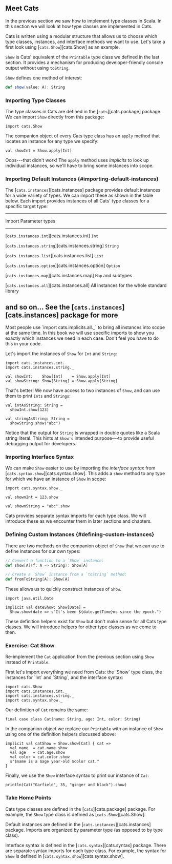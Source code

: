 ## Meet Cats

In the previous section we saw how to implement type classes in Scala. 
In this section we will look at how type classes are implemented in Cats.

Cats is written using a modular structure 
that allows us to choose which type classes, instances, 
and interface methods we want to use. 
Let's take a first look using [`cats.Show`][cats.Show] as an example.

`Show` is Cats' equivalent of 
the `Printable` type class we defined in the last section. 
It provides a mechanism for 
producing developer-friendly console output without using `toString`.

`Show` defines one method of interest:

```scala
def show(value: A): String
```

### Importing Type Classes

The type classes in Cats are defined in the [`cats`][cats.package] package. 
We can import `Show` directly from this package:

```tut:book:silent
import cats.Show
```

The companion object of every Cats type class has an `apply` method 
that locates an instance for any type we specify:

```tut:book:fail
val showInt = Show.apply[Int]
```

Oops---that didn't work! 
The `apply` method uses *implicits* to look up individual instances, 
so we'll have to bring some instances into scope.

### Importing Default Instances {#importing-default-instances}

The [`cats.instances`][cats.instances] package 
provides default instances for a wide variety of types. 
We can import these as shown in the table below. 
Each import provides instances of all Cats' type classes
for a specific target type:

------------------------------------------------------------------------------
Import                                           Parameter types
------------------------------------------------ -----------------------------
[`cats.instances.int`][cats.instances.int]       `Int`

[`cats.instances.string`][cats.instances.string] `String`

[`cats.instances.list`][cats.instances.list]     `List`

[`cats.instances.option`][cats.instances.option] `Option`

[`cats.instances.map`][cats.instances.map]       `Map` and subtypes

[`cats.instances.all`][cats.instances.all]       All instances for the whole standard library

and so on...                                     See the [`cats.instances`][cats.instances] package for more
------------------------------------------------------------------------------

<div class="callout callout-info">
Most people use `import cats.implicits.all._` 
to bring all instances into scope at the same time.
In this book we will use specific imports 
to show you exactly which instances we need in each case.
Don't feel you have to do this in your code.
</div>

Let's import the instances of `Show` for `Int` and `String`:

```tut:book:silent
import cats.instances.int._
import cats.instances.string._

val showInt:    Show[Int]    = Show.apply[Int]
val showString: Show[String] = Show.apply[String]
```

That's better! We now have access to two instances of `Show`, 
and can use them to print `Ints` and `Strings`:

```tut:book
val intAsString: String =
  showInt.show(123)

val stringAsString: String =
  showString.show("abc")
```

Notice that the output for `String` 
is wrapped in double quotes like a Scala string literal.
This hints at `Show's` intended purpose---to 
provide useful debugging output for developers.

### Importing Interface Syntax

We can make `Show` easier to use by 
importing the *interface syntax* from [`cats.syntax.show`][cats.syntax.show].
This adds a `show` method to any type 
for which we have an instance of `Show` in scope:

```tut:book:silent
import cats.syntax.show._
```

```tut:book
val shownInt = 123.show

val shownString = "abc".show
```

Cats provides separate syntax imports for each type class.
We will introduce these as we encounter them in later sections and chapters.

### Defining Custom Instances {#defining-custom-instances}

There are two methods on the companion object of `Show` 
that we can use to define instances for our own types:

```scala
// Convert a function to a `Show` instance:
def show[A](f: A => String): Show[A]

// Create a `Show` instance from a `toString` method:
def fromToString[A]: Show[A]
```

These allows us to quickly construct instances of `Show`.

```tut:book:silent
import java.util.Date
```

```tut:book
implicit val dateShow: Show[Date] = 
  Show.show(date => s"It's been ${date.getTime}ms since the epoch.")
```

These definition helpers exist for `Show` 
but don't make sense for all Cats type classes.
We will introduce helpers for other type classes as we come to then.

### Exercise: Cat Show

Re-implement the `Cat` application from the previous section 
using `Show` instead of `Printable`.

<div class="solution">
First let's import everything we need from Cats: 
the `Show` type class,
the instances for `Int` and `String`, 
and the interface syntax:

```tut:book:silent
import cats.Show
import cats.instances.int._
import cats.instances.string._
import cats.syntax.show._
```

Our definition of `Cat` remains the same:

```tut:book:silent
final case class Cat(name: String, age: Int, color: String)
```

In the companion object we replace our `Printable` with an instance of `Show`
using one of the definition helpers discussed above:

```tut:book:silent
implicit val catShow = Show.show[Cat] { cat =>
  val name  = cat.name.show
  val age   = cat.age.show
  val color = cat.color.show
  s"$name is a $age year-old $color cat."
}
```

Finally, we use the `Show` interface syntax to print our instance of `Cat`:

```tut:book
println(Cat("Garfield", 35, "ginger and black").show)
```
</div>

### Take Home Points

Cats type classes are defined in the [`cats`][cats.package] package.
For example, the `Show` type class is defined as [`cats.Show`][cats.Show].

Default instances are defined in the 
[`cats.instances`][cats.instances] package.
Imports are organized by parameter type 
(as opposed to by type class).

Interface syntax is defined in the [`cats.syntax`][cats.syntax] package.
There are separate syntax imports for each type class.
For example, the syntax for `Show` is defined in 
[`cats.syntax.show`][cats.syntax.show].
